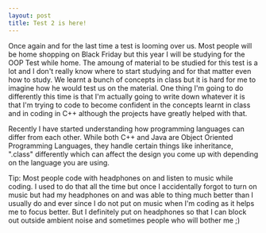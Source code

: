 ```yaml
---
layout: post
title: Test 2 is here!
---
```

Once again and for the last time a test is looming over us. Most people will be home shopping on Black Friday but this year I will be studying for the OOP Test while home. The amoung of material to be studied for this test is a lot and I don't really know where to start studying and for that matter even how to study. We learnt a bunch of concepts in class but it is hard for me to imagine how he would test us on the material. One thing I'm going to do differently this time is that I'm actually going to write down whatever it is that I'm trying to code to become confident in the concepts learnt in class and in coding in C++ although the projects have greatly helped with that.

Recently I have started understanding how programming languages can differ from each other. While both C++ and Java are Object Oriented Programming Languages, they handle certain things like inheritance, ".class" differently which can affect the design you come up with depending on the language you are using.

Tip: Most people code with headphones on and listen to music while coding. I used to do that all the time but once I accidentally forgot to turn on music but had my headphones on and was able to thing much better than I usually do and ever since I do not put on music when I'm coding as it helps me to focus better. But I definitely put on headphones so that I can block out outside ambient noise and sometimes people who will bother me ;)
